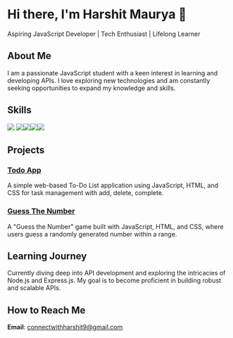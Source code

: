 # Hi there, I'm Harshit Maurya 👋

Aspiring JavaScript Developer | Tech Enthusiast | Lifelong Learner

## About Me

I am a passionate JavaScript student with a keen interest in learning and developing APIs. I love exploring new technologies and am constantly seeking opportunities to expand my knowledge and skills.

## Skills

<img src = "https://img.shields.io/badge/-HTML5-E34F26?style=flat&logo=html5&logoColor=white"> <img src = "https://img.shields.io/badge/-CSS3-1572B6?style=flat&logo=css3&logoColor=white"><img src="https://img.shields.io/badge/-JavaScript-eed718?style=flat&logo=javascript&logoColor=ffffff"><img src="https://img.shields.io/badge/-Node.js-3C873A?style=flat&logo=Node.js&logoColor=white"><img src="https://img.shields.io/badge/-Express.js-787878?style=flat">

## Projects

### [Todo App](https://github.com/Harshit-Maurya838/Todo-app)

A simple web-based To-Do List application using JavaScript, HTML, and CSS for task management with add, delete, complete.

### [Guess The Number](https://github.com/Harshit-Maurya838/guess-the-number)
A "Guess the Number" game built with JavaScript, HTML, and CSS, where users guess a randomly generated number within a range.

## Learning Journey

Currently diving deep into API development and exploring the intricacies of Node.js and Express.js. My goal is to become proficient in building robust and scalable APIs.

## How to Reach Me

**Email**: [connectwithharshit9@gmail.com](mailto:connectwithharshit9@gmail.com)


